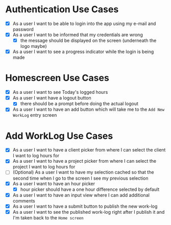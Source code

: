 # Authentication Use Cases

- [x] As a user I want to be able to login into the app using my e-mail and password
- [x] As a user I want to be informed that my credentials are wrong
	- [x] the message should be displayed on the screen (underneath the logo maybe)
- [x] As a user I want to see a progress indicator while the login is being made

# Homescreen Use Cases
- [x] As a user I want to see Today's logged hours
- [x] As a user I want have a logout button
	- [x] there should be a prompt before doing the actual logout
- [x] As a user I want to have an add button which will take me to the `Add New WorkLog` entry screen

# Add WorkLog Use Cases
- [x] As a user I want to have a client picker from where I can select the client I want to log hours for
- [x] As a user I want to have a project picker from where I can select the project I want to log hours for
- [ ] (Optional) As a user I want to have my selection cached so that the second time when I go to the screen I see my previous selection
- [x] As a user I want to have an hour picker
	- [x] hour picker should have a one hour difference selected by default
- [x] As a user I want to have an input view where I can add additional comments
- [x] As a user I want to have a submit button to publish the new work-log
- [x] As a user I want to see the published work-log right after I publish it and I'm taken back to the `Home screen`
